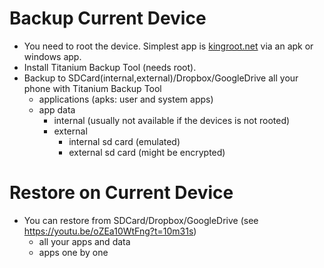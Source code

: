 # Backup Current Device
- You need to root the device. Simplest app is [kingroot.net](http://kingroot.net/) via an apk or windows app.
- Install Titanium Backup Tool (needs root).
- Backup to SDCard(internal,external)/Dropbox/GoogleDrive all your phone with Titanium Backup Tool
  - applications (apks: user and system apps)
  - app data
    - internal (usually not available if the devices is not rooted)
    - external
      - internal sd card (emulated)
      - external sd card (might be encrypted)
# Restore on Current Device
- You can restore from SDCard/Dropbox/GoogleDrive (see https://youtu.be/oZEa10WtFng?t=10m31s)
  - all your apps and data
  - apps one by one